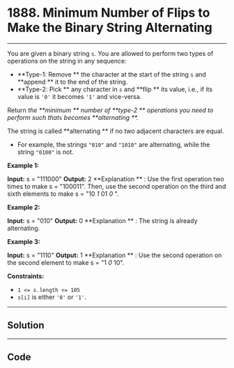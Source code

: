 # 1888. Minimum Number of Flips to Make the Binary String Alternating

---

You are given a binary string `s`. You are allowed to perform two types of operations on the string in any sequence:

  * **Type-1: Remove ** the character at the start of the string `s` and **append ** it to the end of the string.
  * **Type-2: Pick ** any character in `s` and **flip ** its value, i.e., if its value is `'0'` it becomes `'1'` and vice-versa.



Return _the **minimum ** number of **type-2 ** operations you need to perform_ _such that_`s` _becomes **alternating **._

The string is called **alternating ** if no two adjacent characters are equal.

  * For example, the strings `"010"` and `"1010"` are alternating, while the string `"0100"` is not.



 

**Example 1:**


**Input:** s = "111000"
**Output:** 2
**Explanation ** : Use the first operation two times to make s = "100011".
Then, use the second operation on the third and sixth elements to make s = "10 _1_ 01 _0_ ".


**Example 2:**


**Input:** s = "010"
**Output:** 0
**Explanation ** : The string is already alternating.


**Example 3:**


**Input:** s = "1110"
**Output:** 1
**Explanation ** : Use the second operation on the second element to make s = "1 _0_ 10".


 

**Constraints:**

  * `1 <= s.length <= 105`
  * `s[i]` is either `'0'` or `'1'`.

---

## Solution



---

## Code
```python


```